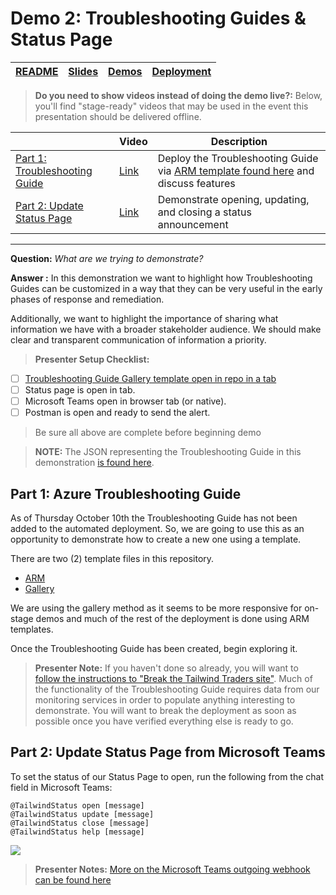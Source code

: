 # Demo 2: Troubleshooting Guides & Status Page

| [README](/ops20/README.md) | [Slides](/ops20/slides/README.md) | [Demos](/ops20/demos/README.md) | [Deployment](/ops20/deployment/README.md) | 
|--------|-------|------------|-----------|

>**Do you need to show videos instead of doing the demo live?:** Below, you'll find "stage-ready" videos that may be used in the event this presentation should be delivered offline.

|  | Video | Description
|--------|-------|-----|
| [Part 1: Troubleshooting Guide](#part-1-azure-troubleshooting-guide) | [Link](https://coming.soon) | Deploy the Troubleshooting Guide via [ARM template found here](TroubleshootingGuide_ARM_Template.json) and discuss features
| [Part 2: Update Status Page](#part-2-update-status-page-from-microsoft-teams) | [Link](https://coming.soon) | Demonstrate opening, updating, and closing a status announcement

---

**Question:** *What are we trying to demonstrate?*

**Answer :**
In this demonstration we want to highlight how Troubleshooting Guides can be customized in a way that they can be very useful in the early phases of response and remediation.

Additionally, we want to highlight the importance of sharing what information we have with a broader stakeholder audience. We should make clear and transparent communication of information a priority.

> **Presenter Setup Checklist:**

- [ ] [Troubleshooting Guide Gallery  template open in repo in a tab](TroubleshootingGuideGalleryTemplate.json)
- [ ] Status page is open in tab.
- [ ] Microsoft Teams open in browser tab (or native).
- [ ] Postman is open and ready to send the alert.

> Be sure all above are complete before beginning demo

> **NOTE:** The JSON representing the Troubleshooting Guide in this demonstration [is found here](demos/two/troubleshooting_guide_template/TroubleshootingGuideGalleryTemplate.json).

## Part 1: Azure Troubleshooting Guide

As of Thursday October 10th the Troubleshooting Guide has not been added to the automated deployment. So, we are going to use this as an opportunity to demonstrate how to create a new one using a template. 

There are two (2) template files in this repository.

- [ARM](demos/two/troubleshooting_guide_template/TroubleshootingARMTemplate.json)
- [Gallery](demos/two/troubleshooting_guide_template/TroubleshootingGuideGalleryTemplate.json)

We are using the gallery method as it seems to be more responsive for on-stage demos and much of the rest of the deployment is done using ARM templates.

Once the Troubleshooting Guide has been created, begin exploring it.

>**Presenter Note:** If you haven't done so already, you will want to [follow the instructions to "Break the Tailwind Traders site"](../../deployment/break_tailwindtraders/README.md). Much of the functionality of the Troubleshooting Guide requires data from our monitoring services in order to populate anything interesting to demonstrate. You will want to break the deployment as soon as possible once you have verified everything else is ready to go.


## Part 2: Update Status Page from Microsoft Teams

To set the status of our Status Page to open, run the following from the chat field in Microsoft Teams:

``` Teams
@TailwindStatus open [message]
@TailwindStatus update [message]
@TailwindStatus close [message]
@TailwindStatus help [message]
```

![](https://globaleventcdn.blob.core.windows.net/assets/ops/ops20/screenshots/TailwindStatus.png)

>**Presenter Notes:** [More on the Microsoft Teams outgoing webhook can be found here](../../deployment/statuspage/README.md)
